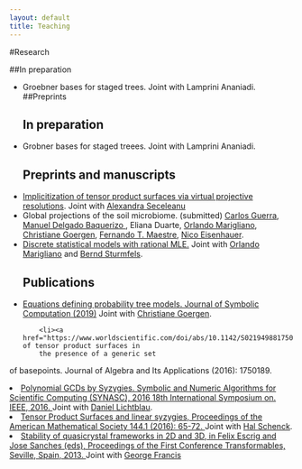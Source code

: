 ```yaml
---
layout: default
title: Teaching
---
```


#Research

##In preparation
* Groebner bases for staged trees. Joint with Lamprini Ananiadi.
##Preprints


  <h2 align="left"> In preparation</h2>
     <li> Grobner bases for staged treees. Joint with Lamprini Ananiadi. </li> 
  
     <h2 align="left"> Preprints and manuscripts</h2>

  <li> <a href="https://arxiv.org/abs/1908.02086">Implicitization of tensor product surfaces via virtual projective resolutions</a>. Joint with
    <a href="https://www.math.unl.edu/~aseceleanu2/" >Alexandra Seceleanu</a></li>
  <li> Global projections of the soil microbiome. (submitted) <a href = "https://scholar.google.pt/citations?user=0stRyvUAAAAJ&hl=en"> Carlos Guerra</a>, <a href = "https://scholar.google.com/citations?user=oxRf6bEAAAAJ&hl=en">
      Manuel Delgado Baquerizo </a>, Eliana Duarte, <a href="https://orlandomarigliano.wordpress.com">Orlando Marigliano</a>,
    <a href="https://sites.google.com/view/goergen">Christiane Goergen</a>, <a href="http://maestrelab.com/en/">Fernando T. Maestre</a>,
    <a href="https://www.idiv.de/en/groups_and_people/employees/details/eshow/eisenhauer_nico.html">Nico Eisenhauer</a>.</li>

  <li> <a href="https://arxiv.org/abs/1903.06110"> Discrete statistical models with rational MLE.</a> Joint with
    <a href="https://orlandomarigliano.wordpress.com">Orlando Marigliano</a> and
	   <a href="https://math.berkeley.edu/~bernd/">Bernd Sturmfels</a>.</li>
	  
	<h2 align="left"> Publications</h2>

  <li> <a href="https://www.sciencedirect.com/science/article/abs/pii/S0747717119300379"> Equations defining probability tree models. Journal of Symbolic Computation (2019)</a> Joint
    with <a href="https://sites.google.com/view/goergen">Christiane Goergen</a>.</li>
    
          <li><a href="https://www.worldscientific.com/doi/abs/10.1142/S0219498817501894">Implicitization of tensor product surfaces in
	      the presence of a generic set
of basepoints. Journal of Algebra and Its Applications (2016): 1750189.</a></li>
          <li><a href="http://ieeexplore.ieee.org/document/7829593/?part=1">Polynomial
	      GCDs by Syzygies. Symbolic and Numeric Algorithms for Scientific Computing (SYNASC), 2016 18th
	      International Symposium on. IEEE, 2016.
</a> Joint with <a href="https://www.researchgate.net/profile/Daniel_Lichtblau"> Daniel Lichtblau</a>.</li>
         <li><a href="http://www.ams.org/journals/proc/2016-144-01/S0002-9939-2015-12703-7/S0002-9939-2015-12703-7.pdf">
         Tensor Product Surfaces and linear syzygies, Proceedings of the American Mathematical Society 144.1 (2016): 65-72.
</a> Joint with <a href="https://orion.math.iastate.edu/hschenck/"> Hal Schenck</a>.</li>
         <li><a href="http://new.math.uiuc.edu/quasistable/DuarteFrancisSeville1may13.pdf">Stability of quasicrystal frameworks in 2D and 3D, in Felix Escrig and Jose Sanches (eds), Proceedings of the First Conference Transformables, Seville, Spain, 2013.
</a> Joint with <a href="http://new.math.uiuc.edu">George Francis</a></li>
      </ol>
</font>
</div><!-- /.blurb -->